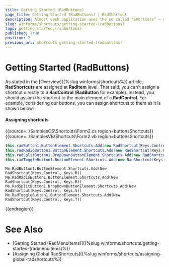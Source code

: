 ```yaml
---
title: Getting Started (RadButtons)
page_title: Getting Started (RadButtons) | RadShortcut
description: Almost each application uses the so called “Shortcuts” – a keyboard combination that triggers a specific action.
slug: winforms/shortcuts/getting-started-(radbuttons)
tags: getting,started,(radbuttons)
published: True
position: 2
previous_url: shortcuts-getting-started-(radbuttons)
---
```


# Getting Started (RadButtons)

As stated in the [Overview]({%slug winforms/shortcuts%}) article, **RadShortcuts** are assigned at **RadItem** level. That said, you can't assign a shortcut directly to a **RadControl** (**RadButton** for example). Instead, you should assign the shortcut to the main element of a **RadControl**. For example, considering our buttons, you can assign shortcuts to them as it is shown below:

#### Assigning shortcuts

{{source=..\SamplesCS\Shortcuts\Form2.cs region=buttonsShortcuts}} 
{{source=..\SamplesVB\Shortcuts\Form2.vb region=buttonsShortcuts}} 

````C#
this.radButton1.ButtonElement.Shortcuts.Add(new RadShortcut(Keys.Control, Keys.B));
this.radRadioButton1.ButtonElement.Shortcuts.Add(new RadShortcut(Keys.Control, Keys.R));
this.radSplitButton1.DropDownButtonElement.Shortcuts.Add(new RadShortcut(Keys.Control, Keys.S));
this.radToggleButton1.ButtonElement.Shortcuts.Add(new RadShortcut(Keys.Control, Keys.T));

````
````VB.NET
Me.RadButton1.ButtonElement.Shortcuts.Add(New RadShortcut(Keys.Control, Keys.B))
Me.RadRadioButton1.ButtonElement.Shortcuts.Add(New RadShortcut(Keys.Control, Keys.R))
Me.RadSplitButton1.DropDownButtonElement.Shortcuts.Add(New RadShortcut(Keys.Control, Keys.S))
Me.RadToggleButton1.ButtonElement.Shortcuts.Add(New RadShortcut(Keys.Control, Keys.T))

````

{{endregion}} 

# See Also

* [Getting Started (RadMenuItems)]({%slug winforms/shortcuts/getting-started-(radmenuitems)%})	
* [Assigning Global RadShortcuts]({%slug winforms/shortcuts/assigning-global-radshortcuts%})	



